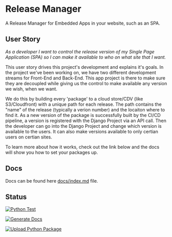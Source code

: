 # Release Manager

A Release Manager for Embedded Apps in your website, such as an SPA.

## User Story

_As a developer I want to control the release version of my Single Page Application (SPA) so I can make it available to who on what site that I want._

This user story drives this project's development and explains it's goals. In the project we've been working on, we have two different development streams for Front-End and Back-End. This app project is there to make sure they are decoupled while giving us the control to make available any version we wish, when we want.

We do this by building every 'package' to a cloud store/CDV (like S3/Cloudfront) with a unique path for each release. The path contains the "name" of the release (typically a verion number) and the locaiton where to find it. As a new version of the package is successfully built by the CI/CD pipeline, a version is registered with the Django Project via an API call. Then the developer can go into the Django Project and change which version is available to the users. It can also make versions available to only certian users on certian sites.

To learn more about how it works, check out the link below and the docs will show you how to set your packages up.

## Docs

Docs can be found here [docs/index.md](https://github.com/renderbox/django-release-manager/blob/main/docs/index.md) file.

## Status

[![Python Test](https://github.com/renderbox/django-release-manager/actions/workflows/python-test.yml/badge.svg)](https://github.com/renderbox/django-release-manager/actions/workflows/python-test.yml)

[![Generate Docs](https://github.com/renderbox/django-release-manager/actions/workflows/docs.yml/badge.svg)](https://github.com/renderbox/django-release-manager/actions/workflows/docs.yml)

[![Upload Python Package](https://github.com/renderbox/django-release-manager/actions/workflows/python-publish.yml/badge.svg)](https://github.com/renderbox/django-release-manager/actions/workflows/python-publish.yml)
